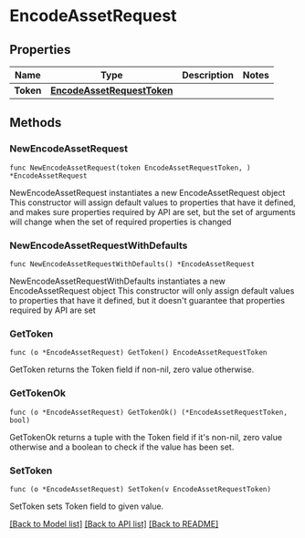 # EncodeAssetRequest

## Properties

Name | Type | Description | Notes
------------ | ------------- | ------------- | -------------
**Token** | [**EncodeAssetRequestToken**](EncodeAssetRequestToken.md) |  | 

## Methods

### NewEncodeAssetRequest

`func NewEncodeAssetRequest(token EncodeAssetRequestToken, ) *EncodeAssetRequest`

NewEncodeAssetRequest instantiates a new EncodeAssetRequest object
This constructor will assign default values to properties that have it defined,
and makes sure properties required by API are set, but the set of arguments
will change when the set of required properties is changed

### NewEncodeAssetRequestWithDefaults

`func NewEncodeAssetRequestWithDefaults() *EncodeAssetRequest`

NewEncodeAssetRequestWithDefaults instantiates a new EncodeAssetRequest object
This constructor will only assign default values to properties that have it defined,
but it doesn't guarantee that properties required by API are set

### GetToken

`func (o *EncodeAssetRequest) GetToken() EncodeAssetRequestToken`

GetToken returns the Token field if non-nil, zero value otherwise.

### GetTokenOk

`func (o *EncodeAssetRequest) GetTokenOk() (*EncodeAssetRequestToken, bool)`

GetTokenOk returns a tuple with the Token field if it's non-nil, zero value otherwise
and a boolean to check if the value has been set.

### SetToken

`func (o *EncodeAssetRequest) SetToken(v EncodeAssetRequestToken)`

SetToken sets Token field to given value.



[[Back to Model list]](../README.md#documentation-for-models) [[Back to API list]](../README.md#documentation-for-api-endpoints) [[Back to README]](../README.md)


